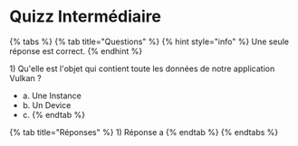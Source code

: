 # Quizz Intermédiaire

{% tabs %}
{% tab title="Questions" %}
{% hint style="info" %}
Une seule réponse est correct.
{% endhint %}

1\) Qu'elle est l'objet qui contient toute les données de notre application Vulkan ?

* a. Une Instance
* b. Un Device
* c. 
{% endtab %}

{% tab title="Réponses" %}
1\) Réponse a
{% endtab %}
{% endtabs %}

